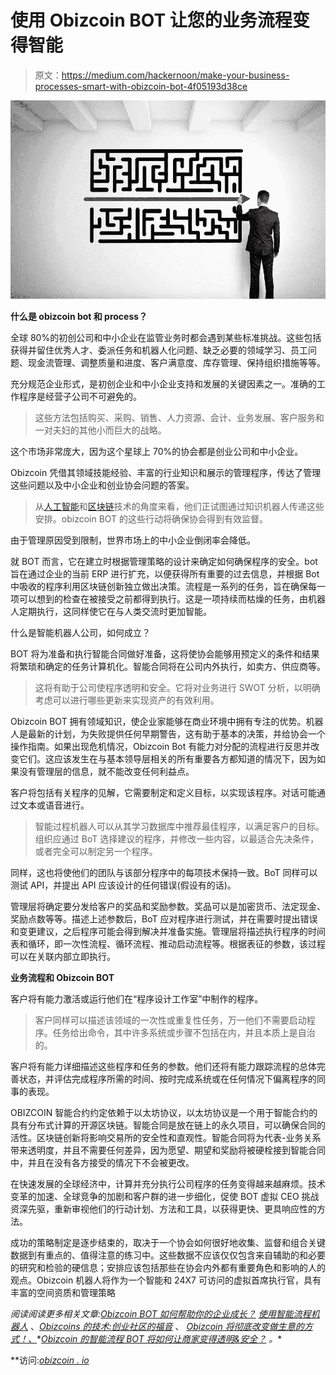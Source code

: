 # 使用 Obizcoin BOT 让您的业务流程变得智能

> 原文：<https://medium.com/hackernoon/make-your-business-processes-smart-with-obizcoin-bot-4f05193d38ce>

![](img/74a31820ea8255dabc272b280a71475c.png)

**什么是 obizcoin bot 和 process？**

全球 80%的初创公司和中小企业在监管业务时都会遇到某些标准挑战。这些包括获得并留住优秀人才、委派任务和机器人化问题、缺乏必要的领域学习、员工问题、现金流管理、调整质量和进度、客户满意度、库存管理、保持组织措施等等。

充分规范企业形式，是初创企业和中小企业支持和发展的关键因素之一。准确的工作程序是经营子公司不可避免的。

> 这些方法包括购买、采购、销售、人力资源、会计、业务发展、客户服务和一对夫妇的其他小而巨大的战略。

这个市场非常庞大，因为这个星球上 70%的协会都是创业公司和中小企业。

Obizcoin 凭借其领域技能经验、丰富的行业知识和展示的管理程序，传达了管理这些问题以及中小企业和创业协会问题的答案。

> 从[人工智能](https://hackernoon.com/tagged/artificial-intelligence)和[区块链](https://hackernoon.com/tagged/blockchain)技术的角度来看，他们正试图通过知识机器人传递这些安排。obizcoin BOT 的这些行动将确保协会得到有效监督。

由于管理原因受到限制，世界市场上的中小企业倒闭率会降低。

就 BOT 而言，它在建立时根据管理策略的设计来确定如何确保程序的安全。bot 旨在通过企业的当前 ERP 进行扩充，以便获得所有重要的过去信息，并根据 Bot 中吸收的程序利用区块链创新独立做出决策。流程是一系列的任务，旨在确保每一项可以想到的检查在被接受之前都得到执行。这是一项持续而枯燥的任务，由机器人定期执行，这同样使它在与人类交流时更加智能。

什么是智能机器人公司，如何成立？

BOT 将为准备和执行智能合同做好准备，这将使协会能够用预定义的条件和结果将繁琐和确定的任务计算机化。智能合同将在公司内外执行，如卖方、供应商等。

> 这将有助于公司使程序透明和安全。它将对业务进行 SWOT 分析，以明确考虑可以进行哪些更新来实现资产的有效利用。

Obizcoin BOT 拥有领域知识，使企业家能够在商业环境中拥有专注的优势。机器人是最新的计划，为失败提供任何早期警告，这有助于基本的决策，并给协会一个操作指南。如果出现危机情况，Obizcoin Bot 有能力对分配的流程进行反思并改变它们。这应该发生在与基本领导层相关的所有重要各方都知道的情况下，因为如果没有管理层的信息，就不能改变任何利益点。

客户将包括有关程序的见解，它需要制定和定义目标，以实现该程序。对话可能通过文本或语音进行。

> 智能过程机器人可以从其学习数据库中推荐最佳程序，以满足客户的目标。组织应通过 BoT 选择建议的程序，并修改一些内容，以最适合先决条件，或者完全可以制定另一个程序。

同样，这也将使他们的团队与该部分程序中的每项技术保持一致。BoT 同样可以测试 API，并提出 API 应该设计的任何错误(假设有的话)。

管理层将确定要分发给客户的奖品和奖励参数。奖品可以是加密货币、法定现金、奖励点数等等。描述上述参数后，BoT 应对程序进行测试，并在需要时提出错误和变更建议，之后程序可能会得到解决并准备实施。管理层将描述执行程序的时间表和循环，即一次性流程、循环流程、推动启动流程等。根据表征的参数，该过程可以在关联内部立即执行。

**业务流程和 Obizcoin BOT**

客户将有能力激活或运行他们在“程序设计工作室”中制作的程序。

> 客户同样可以描述该领域的一次性或重复性任务，万一他们不需要启动程序。任务给出命令，其中许多系统或步骤不包括在内，并且本质上是自治的。

客户将有能力详细描述这些程序和任务的参数。他们还将有能力跟踪流程的总体完善状态，并评估完成程序所需的时间、按时完成系统或在任何情况下偏离程序的同事的表现。

OBIZCOIN 智能合约约定依赖于以太坊协议，以太坊协议是一个用于智能合约的具有分布式计算的开源区块链。智能合同是放在链上的永久项目，可以确保合同的活性。区块链创新将影响交易所的安全性和直观性。智能合同将为代表-业务关系带来透明度，并且不需要任何差异，因为愿望、期望和奖励将被硬栓接到智能合同中，并且在没有各方接受的情况下不会被更改。

在快速发展的全球经济中，计算并充分执行公司程序的任务变得越来越麻烦。技术变革的加速、全球竞争的加剧和客户群的进一步细化，促使 BOT 虚拟 CEO 挑战资深先驱，重新审视他们的行动计划、方法和工具，以获得更快、更具响应性的方法。

成功的策略制定是逐步结束的，取决于一个协会如何很好地收集、监督和组合关键数据到有重点的、值得注意的练习中。这些数据不应该仅仅包含来自辅助的和必要的研究和检验的硬信息；安排应该包括那些在协会内外都有重要角色和影响的人的观点。Obizcoin 机器人将作为一个智能和 24X7 可访问的虚拟首席执行官，具有丰富的空间资质和管理策略

*阅读阅读更多相关文章:*[*Obizcoin BOT 如何帮助你的企业成长？*](/@obizcoin/how-obizcoin-bot-can-help-your-business-grow-afbc3669ec77) [*使用智能流程机器人*](/@obizcoin/managing-business-efficiently-using-smart-process-bot-876d72ed0bcc) 、[*Obizcoins 的技术:创业社区的福音*](/@obizcoin/obizcoins-technology-a-boon-to-startup-community-5464e7e89b6) 、 [*Obizcoin 将彻底改变做生意的方式！、*](/@obizcoin/obizcoin-will-revolutionize-the-way-of-doing-business-12412b7c497c)*[*Obizcoin 的智能流程 BOT 将如何让商家变得透明&安全？*](/@obizcoin/how-obizcoins-smart-process-bot-will-make-businesses-transparent-secure-1466498df00b) *。**

**访问:*[*obizcoin . io*](https://www.obizcoin.io/)*